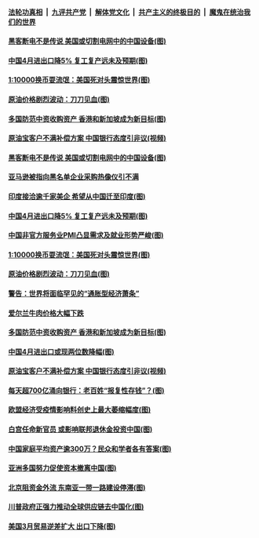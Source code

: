 

####  [法轮功真相](../../../../basic/blob/master/README.md?t=05072102) &nbsp;|&nbsp; [九评共产党](../../../../9ping.md/blob/master/README.md?t=05072102) &nbsp;|&nbsp; [解体党文化](../../../../jtdwh.md/blob/master/README.md?t=05072102)  &nbsp;|&nbsp; [共产主义的终极目的](../../../../gczydzjmd.md/blob/master/README.md?t=05072102) &nbsp;|&nbsp; [魔鬼在统治我们的世界](../../../../mgztzwmdsj.md/blob/master/README.md?t=05072102) 

#### [黑客断电不是传说 美国或切割电网中的中国设备(图)](../pages/p5/932431.md?t=05072102) 

#### [中国4月进出口降5% 复工复产远未及预期(图)](../pages/p5/932412.md?t=05072102) 

#### [1:10000换币耍流氓：美国死对头震惊世界(图)](../pages/p5/932388.md?t=05072102) 

#### [原油价格剧烈波动：刀刀见血(图)](../pages/p5/932369.md?t=05072102) 

#### [多国防范中资收购资产 香港和新加坡成为新目标(图)](../pages/p5/932357.md?t=05072102) 

#### [原油宝客户不满补偿方案 中国银行态度引非议(视频)](../pages/p5/932352.md?t=05072102) 

#### [黑客断电不是传说 美国或切割电网中的中国设备(图)](../pages/p5/932431.md?t=05072102) 

#### [亚马逊被指向黑名单企业采购热像仪引不满](../pages/p5/932430.md?t=05072102) 

#### [印度接洽逾千家美企 希望从中国迁至印度(图)](../pages/p5/932428.md?t=05072102) 

#### [中国4月进出口降5% 复工复产远未及预期(图)](../pages/p5/932412.md?t=05072102) 

#### [中国非官方服务业PMI凸显需求及就业形势严峻(图)](../pages/p5/932423.md?t=05072102) 

#### [1:10000换币耍流氓：美国死对头震惊世界(图)](../pages/p5/932388.md?t=05072102) 

#### [原油价格剧烈波动：刀刀见血(图)](../pages/p5/932369.md?t=05072102) 

#### [警告：世界将面临罕见的“通胀型经济萧条”](../pages/p5/932375.md?t=05072102) 

#### [爱尔兰牛肉价格大幅下跌](../pages/p5/932381.md?t=05072102) 

#### [多国防范中资收购资产 香港和新加坡成为新目标(图)](../pages/p5/932357.md?t=05072102) 

#### [中国4月进出口或现两位数降幅(图)](../pages/p5/932379.md?t=05072102) 

#### [原油宝客户不满补偿方案 中国银行态度引非议(视频)](../pages/p5/932352.md?t=05072102) 

#### [每天超700亿涌向银行：老百姓“报复性存钱”？(图)](../pages/p5/932374.md?t=05072102) 

#### [欧盟经济受疫情影响料创史上最大萎缩幅度(图)](../pages/p5/932340.md?t=05072102) 

#### [白宫任命新官员 或影响联邦退休金投资中国(图)](../pages/p5/932331.md?t=05072102) 

#### [中国家庭平均资产逾300万？民众和学者各有答案(图)](../pages/p5/932318.md?t=05072102) 

#### [亚洲多国努力促使资本撤离中国(图)](../pages/p5/932302.md?t=05072102) 

#### [北京阻资金外流 东南亚一带一路建设停滞(图)](../pages/p5/932300.md?t=05072102) 

#### [川普政府正强力推动全球供应链去中国化(图)](../pages/p5/932293.md?t=05072102) 

#### [美国3月贸易逆差扩大 出口下降(图)](../pages/p5/932291.md?t=05072102) 


